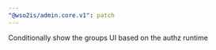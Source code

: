 ```yaml
---
"@wso2is/admin.core.v1": patch
---
```


Conditionally show the groups UI based on the authz runtime
